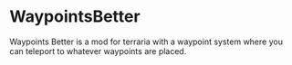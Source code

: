 # WaypointsBetter
Waypoints Better is a mod for terraria with a waypoint system where you can teleport to whatever waypoints are placed.
